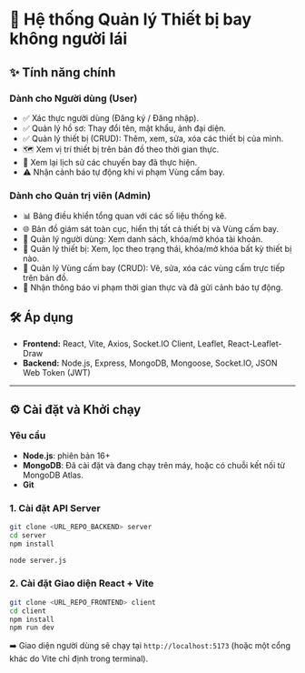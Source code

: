 # 🚀 Hệ thống Quản lý Thiết bị bay không người lái

## ✨ Tính năng chính
### Dành cho Người dùng (User)
*   ✅ Xác thực người dùng (Đăng ký / Đăng nhập).
*   ✅ Quản lý hồ sơ: Thay đổi tên, mật khẩu, ảnh đại diện.
*   ✅ Quản lý thiết bị (CRUD): Thêm, xem, sửa, xóa các thiết bị của mình.
*   🗺️ Xem vị trí thiết bị trên bản đồ theo thời gian thực.
*   📜 Xem lại lịch sử các chuyến bay đã thực hiện.
*   ⚠️ Nhận cảnh báo tự động khi vi phạm Vùng cấm bay.

### Dành cho Quản trị viên (Admin)
*   📊 Bảng điều khiển tổng quan với các số liệu thống kê.
*   🌐 Bản đồ giám sát toàn cục, hiển thị tất cả thiết bị và Vùng cấm bay.
*   👤 Quản lý người dùng: Xem danh sách, khóa/mở khóa tài khoản.
*   🚁 Quản lý thiết bị: Xem, lọc theo trạng thái, khóa/mở khóa bất kỳ thiết bị nào.
*   🚫 Quản lý Vùng cấm bay (CRUD): Vẽ, sửa, xóa các vùng cấm trực tiếp trên bản đồ.
*   🚨 Nhận thông báo vi phạm thời gian thực và đã gửi cảnh báo tự động.

## 🛠️ Áp dụng 
*   **Frontend:** React, Vite, Axios, Socket.IO Client, Leaflet, React-Leaflet-Draw
*   **Backend:** Node.js, Express, MongoDB, Mongoose, Socket.IO, JSON Web Token (JWT)

---

## ⚙️ Cài đặt và Khởi chạy

### Yêu cầu
*   **Node.js**: phiên bản 16+
*   **MongoDB**: Đã cài đặt và đang chạy trên máy, hoặc có chuỗi kết nối từ MongoDB Atlas.
*   **Git**

### 1. Cài đặt API Server

```bash
git clone <URL_REPO_BACKEND> server
cd server
npm install
```

```bash
node server.js
```

### 2. Cài đặt Giao diện React + Vite
```bash
git clone <URL_REPO_FRONTEND> client
cd client
npm install
npm run dev
```
➡️ Giao diện người dùng sẽ chạy tại `http://localhost:5173` (hoặc một cổng khác do Vite chỉ định trong terminal).


